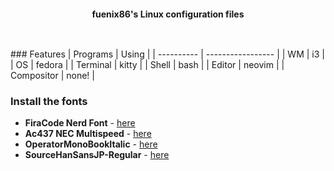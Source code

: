 <h2></h2><br>

<p align="center">
    <b>fuenix86's Linux configuration files</b>
</p>

<h2></h2><br>
### Features
| Programs   | Using             |
| ---------- | ----------------- |
| WM         | i3                |
| OS         | fedora            |
| Terminal   | kitty             |
| Shell      | bash              |
| Editor     | neovim            |
| Compositor | none!             |

### Install the fonts
+ **FiraCode Nerd Font** - [here](https://github.com/ryanoasis/nerd-fonts/blob/master/patched-fonts/FiraCode/Regular/complete/Fira%20Code%20Regular%20Nerd%20Font%20Complete%20Mono.ttf)
+ **Ac437 NEC Multispeed** - [here](https://int10h.org/oldschool-pc-fonts/fontlist/font?nec_multispeed)
+ **OperatorMonoBookItalic** - [here](https://fontsfree.net/operator-mono-book-italic-2-font-download.html)
+ **SourceHanSansJP-Regular** - [here](https://pkgs.org/search/?q=sourcehans)
